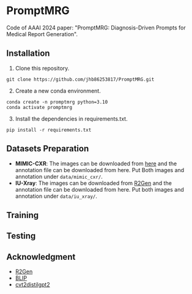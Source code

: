 # PromptMRG

Code of AAAI 2024 paper: "PromptMRG: Diagnosis-Driven Prompts for Medical Report Generation".

## Installation
1. Clone this repository.
```Shell
git clone https://github.com/jhb86253817/PromptMRG.git
```
2. Create a new conda environment.
```Shell
conda create -n promptmrg python=3.10
conda activate promptmrg
```
3. Install the dependencies in requirements.txt.
```Shell
pip install -r requirements.txt
```
## Datasets Preparation
* **MIMIC-CXR**: The images can be downloaded from [here](https://www.physionet.org/content/mimic-cxr-jpg/2.0.0/) and the annotation file can be downloaded from here. Put Both images and annotation under `data/mimic_cxr/`.
* **IU-Xray**: The images can be downloaded from [R2Gen](https://github.com/zhjohnchan/R2Gen) and the annotation file can be downloaded from here. Put both images and annotation under `data/iu_xray/`.

## Training

## Testing

## Acknowledgment
* [R2Gen](https://github.com/zhjohnchan/R2Gen)
* [BLIP](https://github.com/salesforce/BLIP)
* [cvt2distilgpt2](https://github.com/aehrc/cvt2distilgpt2)
